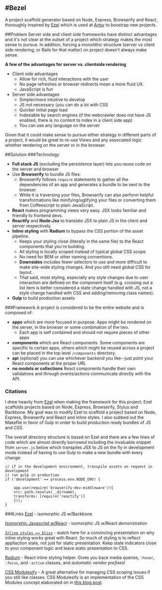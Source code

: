 #Bezel
-----------
A project scaffold generator based on Node, Express, Browserify and React, thoroughly inspired by [Ezel](http://ezeljs.com/) which is used at [Artsy](http://artsy.net/) to boostrap new projects.

##Problem
Server side and client side frameworks have distinct advantages and it's not clear at the outset of a project which strategy makes the most sense to pursue. In addition, forcing a monolithic structure (server vs client side rendering, or Rails for that matter) on project doesn't always make sense.

__A few of the advantages for server vs. clientside rendering__

- Client side advantages
  - Allow for rich, fluid interactions with the user 
  - No page refreshes or browser redirects mean a more fluid UX.
  - JavaScript is fun
- Server side advantages
  - Simpler/more intuitive to develop
  - JS not necessary (you can do a lot with CSS
  - Quicker initial page load 
  - Indexiable by search engines (if the webcrawler does not have JS enabled, there is no content to index in a client side app)
  - You can use any language on the server

Given that it could make sense to pursue either strategy in different parts of a project, it would be great to re-use Views and any associated logic whether rendering on the server or in the browser.

##Solution
###Technology
- **Full stack JS** (excluding the persistence layer) lets you reuse code on the server and browser
- Use **Browserify** to bundle JS files.
  - Browserify follows `require` statements to gather all the dependencies of an app and generates a bundle to be sent to the browser.
  - While it is traversing your files, Browserify can also perform helpful transformations like minifying/uglifying your files or converting them from Coffeescript to plain JavaScript.
- **React** makes programming views very easy. JSX looks familiar and friendly to frontend devs.
- **Reactify** and **Node-Jsx** to translate JSX to plain JS in the client and server respectively.
- **Inline styling** with **Radium** to bypass the CSS portion of the asset pipeline.
  - Keeps your styling close (literally in the same file) to the React components that you're building.
  - All styling is locally scoped instead of typical global CSS scope.
  - No need for BEM or other naming conventions.
  - **Downsides** includes fewer selectors to use and more difficult to make site-wide styling changes. And you still need global CSS for layout. 
  - That said, most styling, especially any style changes due to user interaction are defined on the component itself (e.g. crossing out a list item is better considered a state change handled with JS, not a style change handled with CSS and adding/removing class names).
- **Gulp** to build production assets

###Framework
A project is considered to be the entire website and is composed of: 

- **apps** which are more focused in purpose. Apps might be rendered on the server, in the browser or some combination of the two.
  - Each app is self contained and should not require pieces of other apps
- **components** which are React components. Some components are specific to certain apps, others which might be reused across a project can be placed in the top level `/components` directory.
- **api** (optional) you can use whichever backend you like--just point your React components at the proper URL
- **no models or collections** React components handle their own validations and through events/actions communicate directly with the API.

### Citations
I drew heavily from [Ezel](http://ezeljs.com/) when making the framework for this project. Ezel scaffolds projects based on Node, Express, Browserify, Stylus and Backbone. My goal was to modify Ezel to scaffold a project based on Node, Express, Browserify and React and inline styles. I also subbed out the Makefile in favor of Gulp in order to build production ready bundles of JS and CSS.

The overall directory structure is based on Ezel and there are a few lines of code which are almost directly borrowed including the invaluable snippet from `server.js` below which transpiles JSX to JS on the fly in development mode instead of having to use Gulp to make a new bundle with every change:

```
// if in the development environment, transpile assets on request in development
// run gulp in production 
if ('development' == process.env.NODE_ENV) {
    
    app.use(require('browserify-dev-middleware')({
    src: path.resolve(__dirname),
    transforms: [require('reactify')]
    }));
}
```
###Links
[Ezel](http://ezeljs.com/) - isomorphic JS w/Backbone

[Isomorphic Javascript w/React](https://reactjsnews.com/isomorphic-javascript-with-react-node/) - isomorphic JS w/React demonstration

[`Inline styles == bliss`](https://www.youtube.com/watch?v=ERB1TJBn32c) - watch here for a convincing presentation on why inline styling works great with React. So much of styling is to reflect appliaction state, not just for static presentation. Keep state indicators close to your component logic and leave static presentation to CSS.

[Radium](http://projects.formidablelabs.com/radium/) - React inline styling helper. Gives you back media queries, `:hover`, `:focus`, and `:active` classes, and _automatic vendor prefixes_!

[CSS Modulesify](https://github.com/css-modules/css-modulesify) - A great alternative for managing CSS scoping issues if you still like classes. CSS Modulesify is an implementation of the CSS Modules concept elaborated on in [this blog post](https://medium.com/seek-ui-engineering/the-end-of-global-css-90d2a4a06284).









